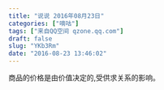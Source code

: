 ```yaml
---
title: "说说 2016年08月23日"
categories: ["嘀咕"]
tags: ["来自QQ空间 qzone.qq.com"]
draft: false
slug: "YKb3Rm"
date: "2016-08-23 13:46:02"
---
```


商品的价格是由价值决定的,受供求关系的影响。
